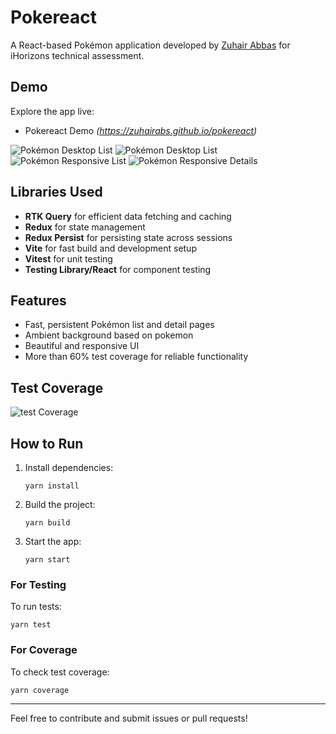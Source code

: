 # Pokereact

A React-based Pokémon application developed by [Zuhair Abbas](https://www.linkedin.com/in/zuhairabs/) for iHorizons technical assessment.

## Demo

Explore the app live:

- Pokereact Demo _(https://zuhairabs.github.io/pokereact)_

![Pokémon Desktop List](https://raw.githubusercontent.com/zuhairabs/pokereact/refs/heads/main/public/screenshots/pc-list.png)
![Pokémon Desktop List](https://raw.githubusercontent.com/zuhairabs/pokereact/refs/heads/main/public/screenshots/pc-details.png)
![Pokémon Responsive List](https://raw.githubusercontent.com/zuhairabs/pokereact/refs/heads/main/public/screenshots/mobi-list.png)
![Pokémon Responsive Details](https://raw.githubusercontent.com/zuhairabs/pokereact/refs/heads/main/public/screenshots/mobi-details.png)

## Libraries Used

- **RTK Query** for efficient data fetching and caching
- **Redux** for state management
- **Redux Persist** for persisting state across sessions
- **Vite** for fast build and development setup
- **Vitest** for unit testing
- **Testing Library/React** for component testing

## Features

- Fast, persistent Pokémon list and detail pages
- Ambient background based on pokemon
- Beautiful and responsive UI
- More than 60% test coverage for reliable functionality

## Test Coverage

![test Coverage](https://raw.githubusercontent.com/zuhairabs/pokereact/refs/heads/main/public/screenshots/coverage.png)

## How to Run

1.  Install dependencies:

    ```shell
    yarn install
    ```

2.  Build the project:

    ```shell
    yarn build
    ```

3.  Start the app:

    ```shell
    yarn start
    ```

### For Testing

To run tests:

```shell
yarn test
```

### For Coverage

To check test coverage:

```shell
yarn coverage
```

---

Feel free to contribute and submit issues or pull requests!
